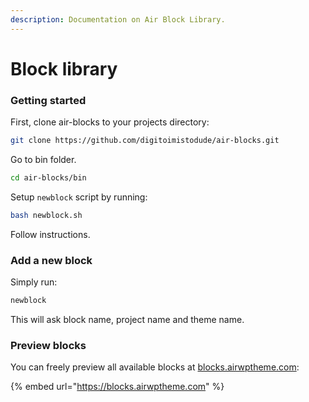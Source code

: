 ```yaml
---
description: Documentation on Air Block Library.
---
```


# Block library

### Getting started

First, clone air-blocks to your projects directory:

```bash
git clone https://github.com/digitoimistodude/air-blocks.git
```

Go to bin folder.

```bash
cd air-blocks/bin
```

Setup `newblock` script by running:

```bash
bash newblock.sh
```

Follow instructions.

### Add a new block

Simply run:

```bash
newblock
```

This will ask block name, project name and theme name.

### Preview blocks

You can freely preview all available blocks at [blocks.airwptheme.com](https://blocks.airwptheme.com):

{% embed url="https://blocks.airwptheme.com" %}
